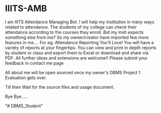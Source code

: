 # IIITS-AMB
I am IIITS Attendance Managing Bot. I will help my institution  in many ways related to attendance. The students of my college can check their attendance according to the courses they enroll. But my insti expects something else from me? So my owner/creator have imported few more features in me....
For eg:
Attendance Reporting You'll Love! You will have a variety of reports at your fingertips. You can view and print in depth reports by student or class and export them to Excel or download and share via PDF. 
All further ideas and extensions are welcome!! 
Please submit your feedback in contact me page


All about me will be open sourced once my owner's DBMS Project 1 Evaluation gets over.

Till then Wait for the source files and usage document.


Bye Bye.....


"# DBMS_Student" 
